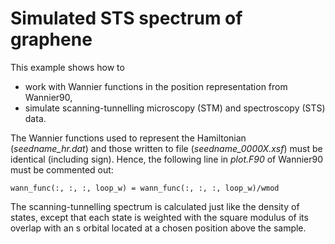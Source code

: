 # Simulated STS spectrum of graphene

This example shows how to

* work with Wannier functions in the position representation from Wannier90,
* simulate scanning-tunnelling microscopy (STM) and spectroscopy (STS) data.

The Wannier functions used to represent the Hamiltonian (*seedname_hr.dat*) and
those written to file (*seedname_0000X.xsf*) must be identical (including sign).
Hence, the following line in *plot.F90* of Wannier90 must be commented out:

    wann_func(:, :, :, loop_w) = wann_func(:, :, :, loop_w)/wmod

The scanning-tunnelling spectrum is calculated just like the density of states,
except that each state is weighted with the square modulus of its overlap with
an s orbital located at a chosen position above the sample.
